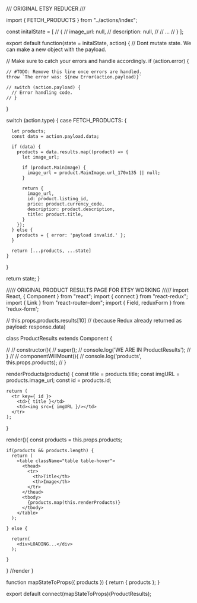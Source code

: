 /// ORIGINAL ETSY REDUCER   ///

import { FETCH_PRODUCTS } from "../actions/index";

const initalState = [
  // {
  //   image_url: null,
  //   description: null,
  //   // ...
  // }
];

export default function(state = initalState, action) {
  // Dont mutate state. We can make a new object with the payload.

  // Make sure to catch your errors and handle accordingly.
  if (action.error) {

    // #TODO: Remove this line once errors are handled.
    throw `The error was: ${new Error(action.payload)}`

    // switch (action.payload) {
      // Error handling code.
    // }
  }

  switch (action.type) {
    case FETCH_PRODUCTS: {

      let products;
      const data = action.payload.data;

      if (data) {
        products = data.results.map((product) => {
          let image_url;

          if (product.MainImage) {
            image_url = product.MainImage.url_170x135 || null;
          }

          return {
            image_url,
            id: product.listing_id,
            price: product.currency_code,
            description: product.description,
            title: product.title,
          }
        });
      } else {
        products = { error: 'payload invalid.' };
      }

      return [...products, ...state]
    }
  }

  return state;
}


/////  ORIGINAL PRODUCT RESULTS PAGE FOR ETSY WORKING /////
import React, { Component } from "react";
import { connect } from "react-redux";
import { Link } from "react-router-dom";
import { Field, reduxForm } from 'redux-form';


// this.props.products.results[10]
// (because Redux already returned as payload: response.data)

class ProductResults extends Component {

  //
  // constructor(){
  //   super();
  //   console.log('WE ARE IN ProductResults');
  // }
  //
  // componentWillMount(){
  //   console.log('products', this.props.products);
  // }

  renderProducts(products) {
    const title = products.title;
    const imgURL = products.image_url;
    const id = products.id;

    return (
      <tr key={ id }>
        <td>{ title }</td>
        <td><img src={ imgURL }/></td>
      </tr>
    );
  }

  render(){
    const products = this.props.products;

    if(products && products.length) {
      return (
        <table className="table table-hover">
          <thead>
            <tr>
              <th>Title</th>
              <th>Image</th>
            </tr>
          </thead>
          <tbody>
            {products.map(this.renderProducts)}
          </tbody>
        </table>
      );

    } else {

      return(
        <div>LOADING...</div>
      );

    }

  } //render
}

function mapStateToProps({ products }) {
  return { products };
}

export default connect(mapStateToProps)(ProductResults);
